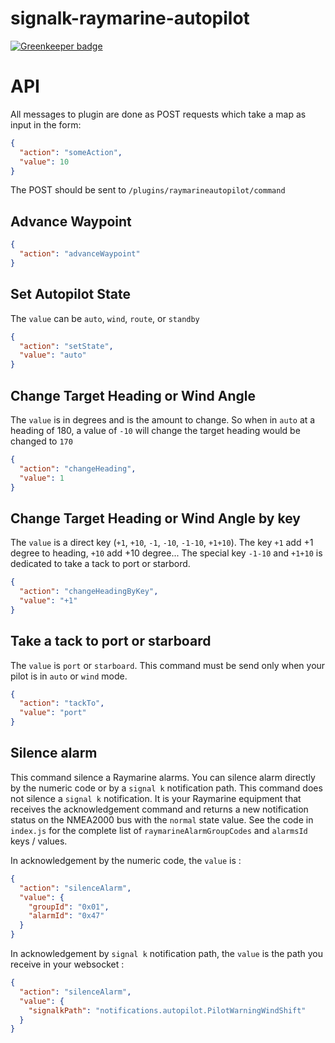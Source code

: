 # signalk-raymarine-autopilot

[![Greenkeeper badge](https://badges.greenkeeper.io/sbender9/signalk-raymarine-autopilot.svg)](https://greenkeeper.io/)


# API

All messages to plugin are done as POST requests which take a map as input in the form:

```json
{
  "action": "someAction",
  "value": 10
}
```

The POST should be sent to `/plugins/raymarineautopilot/command`

## Advance Waypoint
```json
{
  "action": "advanceWaypoint"
}
```

## Set Autopilot State

The `value` can be `auto`, `wind`, `route`, or `standby`

```json
{
  "action": "setState",
  "value": "auto"
}
```

## Change Target Heading or Wind Angle

The `value` is in degrees and is the amount to change. So when in `auto` at a heading of 180, a value of `-10` will change the target heading would be changed to `170`

```json
{
  "action": "changeHeading",
  "value": 1
}
```

## Change Target Heading or Wind Angle by key

The `value` is a direct key (`+1`, `+10`, `-1`, `-10`, `-1-10`, `+1+10`). 
The key `+1` add +1 degree to heading, `+10` add +10 degree... 
The special key `-1-10` and `+1+10` is dedicated to take a tack to port or starbord.

```json
{
  "action": "changeHeadingByKey",
  "value": "+1"
}
```

## Take a tack to port or starboard

The `value` is `port` or `starboard`. 
This command must be send only when your pilot is in `auto` or `wind` mode.

```json
{
  "action": "tackTo",
  "value": "port"
}
```

## Silence alarm

This command silence a Raymarine alarms. 
You can silence alarm directly by the numeric code or by a `signal k` notification path. 
This command does not silence a `signal k` notification. 
It is your Raymarine equipment that receives the acknowledgement command 
and returns a new notification status on the NMEA2000 bus with the `normal` state value. 
See the code in `index.js` for the complete list of `raymarineAlarmGroupCodes` and `alarmsId` keys / values. 
 
In acknowledgement by the numeric code, the `value` is : 

```json
{
  "action": "silenceAlarm",
  "value": {
    "groupId": "0x01",
    "alarmId": "0x47"
  }
}
```

In acknowledgement by `signal k` notification path, the `value` is the path you receive in your websocket : 

```json
{
  "action": "silenceAlarm",
  "value": {
    "signalkPath": "notifications.autopilot.PilotWarningWindShift"
  }
}
```
